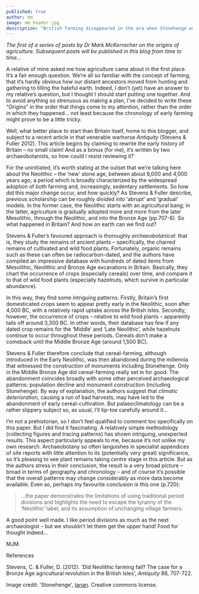 ```yaml
---
published: true
author: mm
image: mm_header.jpg
description: "British farming disappeared in the era when Stonehenge was built"
---
```

_The first of a series of posts by Dr Mark McKerracher on the origins of agriculture. Subsequent posts will be published in this blog from time to time..._

A relative of mine asked me how agriculture came about in the first place. It’s a fair enough question. We’re all so familiar with the concept of farming, that it’s hardly obvious how our distant ancestors moved from hunting and gathering to tilling the hateful earth. Indeed, I don’t (yet) have an answer to my relative’s question, but I thought I should start putting one together. And to avoid anything so strenuous as making a plan, I’ve decided to write these “Origins” in the order that things come to my attention, rather than the order in which they happened… not least because the chronology of early farming might prove to be a little tricky.

Well, what better place to start than Britain itself, home to this blogger, and subject to a recent article in that venerable warhorse _Antiquity_ (Stevens & Fuller 2012). This article begins by claiming to rewrite the early history of Britain – no small claim! And as a bonus (for me), it’s written by two archaeobotanists, so how could I resist reviewing it?

For the uninitiated, it’s worth stating at the outset that we’re talking here about the Neolithic – the ‘new’ stone age, between about 6,000 and 4,000 years ago, a period which is broadly characterized by the widespread adoption of both farming and, increasingly, sedentary settlements. So how did this major change occur, and how quickly? As Stevens & Fuller describe, previous scholarship can be roughly divided into ‘abrupt’ and ‘gradual’ models. In the former case, the Neolithic starts with an agricultural bang; in the latter, agriculture is gradually adopted more and more from the later Mesolithic, through the Neolithic, and into the Bronze Age (pp.707-8). So what happened in Britain? And how on earth can we find out?

Stevens & Fuller’s favoured approach is thoroughly *archaeobotanical*: that is, they study the remains of ancient plants – specifically, the charred remains of cultivated and wild food plants. Fortunately, organic remains such as these can often be radiocarbon-dated, and the authors have compiled an impressive database with hundreds of dated items from Mesolithic, Neolithic and Bronze Age excavations in Britain. Basically, they chart the occurrence of crops (especially cereals) over time, and compare it to that of wild food plants (especially hazelnuts, which survive in particular abundance).

In this way, they find some intriguing patterns. Firstly, Britain’s first domesticated crops seem to appear pretty early in the Neolithic, soon after 4,000 BC, with a relatively rapid uptake across the British Isles. Secondly, however, the occurrence of crops – relative to wild food plants – apparently tails off around 3,300 BC. In other words, their database has few if any dated crop remains for the ‘Middle’ and ‘Late Neolithic’, while hazelnuts continue to occur throughout these periods. Cereals don’t make a comeback until the Middle Bronze Age (around 1,500 BC).

Stevens & Fuller therefore conclude that cereal-farming, although introduced in the Early Neolithic, was then abandoned during the millennia that witnessed the construction of monuments including Stonehenge. Only in the Middle Bronze Age did cereal-farming really set in for good. The  abandonment coincides broadly with some other perceived archaeological patterns: population decline and monument construction (including Stonehenge). By way of explanation, the authors suggest that *climatic deterioration*, causing a run of bad harvests, may have led to the abandonment of early cereal-cultivation. But palaeoclimatology can be a rather slippery subject so, as usual, I’ll tip-toe carefully around it…

I’m not a prehistorian, so I don’t feel qualified to comment too specifically on this paper. But I did find it fascinating. A relatively simple methodology (collecting figures and tracing patterns) has shown intriguing, unexpected results. This aspect particularly appeals to me, because it’s not unlike my own research. Archaeobotany so often languishes in specialist appendices of site reports with little attention to its (potentially very great) significance, so it’s pleasing to see plant remains taking centre stage in this article. But as the authors stress in their conclusion, the result is a very broad picture – broad in terms of geography and chronology – and of course it’s possible that the overall patterns may change considerably as more data become available. Even so, perhaps my favourite conclusion is this one (p.720):

>…the paper demonstrates the limitations of using traditional period divisions and highlights the need to escape the tyranny of the ‘Neolithic’ label, and its assumption of unchanging village farmers. 

A good point well made. I like period divisions as much as the next archaeologist – but we shouldn’t let them get the upper hand! Food for thought indeed…

MJM.

References

Stevens, C. & Fuller, D. (2012). 'Did Neolithic farming fail? The case for a Bronze Age agricultural revolution in the British Isles', _Antiquity_ 86, 707-722.

Image credit: 'Stonehenge', [Ianan](https://www.flickr.com/photos/ianan/4909120122/in/photolist-8tNwo7-fpPF42-9XAHSk-8YhAZo-dMd56j-dM7up2-9DpsQM-6ZVLm4-pmC8dg-3qseBd-4zbFfQ-nLnqdz-6igADe-4p5dAH-68NM4k-aaNBCk-dZ21Bu-obn5TU-jHGKT5-fq4X1w-5immPU-xJHgBa-63Eu64-6yao4i-8Ukdtd-pmkXAP-7UftvE-5u9Vfd-8cb1Ya-jHHsno-aZ7hGt-aZ7hm2-jHHAPJ-jHEydM-3qnQtD-aZ7hbP-aZ7gw2-fpC2FA-aZ7ffi-aZ7f6i-aZ7fSX-aZ7gbP-8Ukc4E-j7d4MR-6yBdaS-uTXcur-dxVdYM-5VhP5Y-bvswrs-fGAr81). Creative commons license.